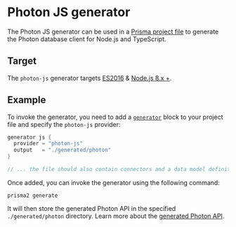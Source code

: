 # Photon JS generator

The Photon JS generator can be used in a [Prisma project file](../../prisma-project-file.md) to generate the Photon database client for Node.js and TypeScript. 

## Target

The `photon-js` generator targets [ES2016](https://exploringjs.com/es2016-es2017/) & [Node.js 8.x +](https://nodejs.org/en/download/releases/).

## Example

To invoke the generator, you need to add a [`generator`]() block to your project file and specify the `photon-js` provider:

```groovy
generator js {
  provider = "photon-js"
  output   = "./generated/photon"
}

// ... the file should also contain connectors and a data model definition
```

Once added, you can invoke the generator using the following command:

```
prisma2 generate
```

It will then store the generated Photon API in the specified `./generated/photon` directory. Learn more about the [generated Photon API](../../photon/api.md).


<!-- ## Fields

The following table describes all _additional_ fields that can be applied to the `photon-js` generator. You can learn more about the standard fields of a generator [here]().

| Name | Type | Required | Description |
| --- | --- | --- | --- |
| `target` | Enum () | TBD | Specifies the ECMAScript version for the generated Photon JS. |
 -->

